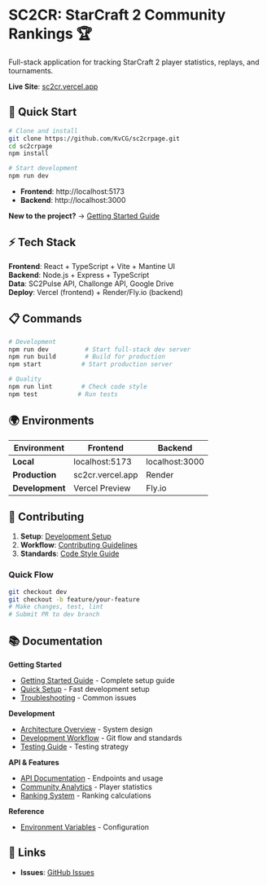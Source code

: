 # SC2CR: StarCraft 2 Community Rankings 🏆

Full-stack application for tracking StarCraft 2 player statistics, replays, and tournaments.

**Live Site**: [sc2cr.vercel.app](https://sc2cr.vercel.app/)

## 🚀 Quick Start

```bash
# Clone and install
git clone https://github.com/KvCG/sc2crpage.git
cd sc2crpage
npm install

# Start development
npm run dev
```

- **Frontend**: http://localhost:5173
- **Backend**: http://localhost:3000

**New to the project?** → [Getting Started Guide](getting-started/README.md)

## ⚡ Tech Stack

**Frontend**: React + TypeScript + Vite + Mantine UI  
**Backend**: Node.js + Express + TypeScript  
**Data**: SC2Pulse API, Challonge API, Google Drive  
**Deploy**: Vercel (frontend) + Render/Fly.io (backend)

## 📋 Commands

```bash
# Development
npm run dev          # Start full-stack dev server
npm run build        # Build for production
npm start           # Start production server

# Quality
npm run lint        # Check code style
npm test           # Run tests
```

## 🌍 Environments

| Environment | Frontend | Backend |
|-------------|----------|---------|
| **Local** | localhost:5173 | localhost:3000 |
| **Production** | sc2cr.vercel.app | Render |
| **Development** | Vercel Preview | Fly.io |

## 🤝 Contributing

1. **Setup**: [Development Setup](development/README.md)
2. **Workflow**: [Contributing Guidelines](development-process/contributing.md)  
3. **Standards**: [Code Style Guide](../.github/instructions/copilot-instructions.md)

### Quick Flow
```bash
git checkout dev
git checkout -b feature/your-feature
# Make changes, test, lint
# Submit PR to dev branch
```

## 📚 Documentation

**Getting Started**
- [Getting Started Guide](getting-started/README.md) - Complete setup guide
- [Quick Setup](getting-started/quick-setup.md) - Fast development setup
- [Troubleshooting](getting-started/troubleshooting.md) - Common issues

**Development**
- [Architecture Overview](architecture/README.md) - System design
- [Development Workflow](development/workflow.md) - Git flow and standards
- [Testing Guide](development/testing.md) - Testing strategy

**API & Features**
- [API Documentation](api/README.md) - Endpoints and usage
- [Community Analytics](features/community-analytics.md) - Player statistics
- [Ranking System](features/ranking-system.md) - Ranking calculations

**Reference**
- [Environment Variables](reference/environment-variables.md) - Configuration

## 🔗 Links

- **Issues**: [GitHub Issues](https://github.com/KvCG/sc2crpage/issues)